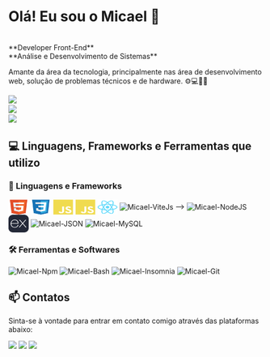 # Olá! Eu sou o Micael 👋

<br/>
**Developer Front-End** 
<br/>
**Análise e Desenvolvimento de Sistemas**

Amante da área da tecnologia, principalmente nas área de desenvolvimento web, solução de problemas técnicos e de hardware. ⚙️💻👨‍💻

<div>
  <img src="https://github-readme-stats.vercel.app/api?username=MicaelTek&show_icons=true&theme=radical"/> 
  <br>
  <img src="https://streak-stats.demolab.com/?user=MicaelTek&theme=radical">
  <br/>
  <img src="https://github-readme-stats.vercel.app/api/top-langs/?username=MicaelTek&theme=radical&layout=compact"/>
</div>

<!-- ## 🛠️ Alguns dos meus principais projetos
<div>
  <img src="https://github-readme-stats.vercel.app/api/pin/?username=luismonteiromno&repo=Sneakers-Store-API&theme=radical"/>
  <img src="https://github-readme-stats.vercel.app/api/pin/?username=luismonteiromno&repo=NodejsAPI-&theme=radical"/>
  <img src="https://github-readme-stats.vercel.app/api/pin/?username=luismonteiromno&repo=Sentryperfomance&theme=radical"/>
  <img src="https://github-readme-stats.vercel.app/api/pin/?username=luismonteiromno&repo=Crud-of-courses&theme=radical"/>
  <img src="https://github-readme-stats.vercel.app/api/pin/?username=luismonteiromno&repo=service-nodeJS&theme=radical"/>
</div> -->

## 💻 Linguagens, Frameworks e Ferramentas que utilizo

### 🔧 Linguagens e Frameworks
<div>
 <img align="center" alt="Micael-HTML" height="30" width="40" src="https://raw.githubusercontent.com/devicons/devicon/master/icons/html5/html5-original.svg">
 <img align="center" alt="Micael-CSS" height="30" width="40" src="https://raw.githubusercontent.com/devicons/devicon/master/icons/css3/css3-original.svg">
 <img align="center" alt="Micael-Js" height="30" width="40" src="https://raw.githubusercontent.com/devicons/devicon/master/icons/javascript/javascript-plain.svg">
 <img align="center" alt="Micael-PHP" height="30" width="40" src="https://raw.githubusercontent.com/devicons/devicon/master/icons/javascript/javascript-plain.svg">
 <img align="center" alt="Micael-React" height="30" width="40" src="https://raw.githubusercontent.com/devicons/devicon/master/icons/react/react-original.svg">
<!-- <img align="center" alt="Micael-Ts" height="30" width="40" src="https://cdn.jsdelivr.net/gh/devicons/devicon@latest/icons/typescript/typescript-original.svg"> -->
  <img align="center" alt="Micael-ViteJs" height="37" width="40" src="https://cdn.jsdelivr.net/gh/devicons/devicon@latest/icons/vitejs/vitejs-original.svg"> -->
  <img align="center" alt="Micael-NodeJS" height="55" width="40" src="https://cdn.jsdelivr.net/gh/devicons/devicon@latest/icons/nodejs/nodejs-original-wordmark.svg"/> 
  <img align="center" alt="Micael-ExpressJS" height="35" width="40" src="https://raw.githubusercontent.com/tandpfun/skill-icons/59059d9d1a2c092696dc66e00931cc1181a4ce1f/icons/ExpressJS-Dark.svg"/> 
  <img align="center" alt="Micael-JSON" height="35" width="40" src="https://cdn.jsdelivr.net/gh/devicons/devicon@latest/icons/json/json-plain.svg"/>
  <img align="center" alt="Micael-MySQL" height="80" width="80" src="https://cdn.jsdelivr.net/gh/devicons/devicon@latest/icons/mysql/mysql-original.svg"/>
</div>

### 🛠️ Ferramentas e Softwares
<div>
  <img align="center" alt="Micael-Npm" height="40" width="40" src="https://cdn.jsdelivr.net/gh/devicons/devicon/icons/npm/npm-original-wordmark.svg"/>
<!-- <img align="center" alt="Luis-Android-Studio" height="40" width="40" src="https://cdn.jsdelivr.net/gh/devicons/devicon/icons/androidstudio/androidstudio-original.svg"/> -->
  <img align="center" alt="Micael-Bash" height="35" width="40" src="https://cdn.jsdelivr.net/gh/devicons/devicon@latest/icons/bash/bash-original.svg"/>
  <img align="center" alt="Micael-Insomnia" height="35" width="40" src="https://cdn.jsdelivr.net/gh/devicons/devicon@latest/icons/insomnia/insomnia-original.svg"/>
  <img align="center" alt="Micael-Git" height="30" width="40" src="https://cdn.jsdelivr.net/gh/devicons/devicon/icons/git/git-original.svg"/>
</div>

## 📫 Contatos
Sinta-se à vontade para entrar em contato comigo através das plataformas abaixo:
<div> 
  <a href="https://www.instagram.com/_micaeltek/" target="_blank"><img src="https://img.shields.io/badge/Instagram-E4405F?style=for-the-badge&logo=instagram&logoColor=white" target="_blank"></a> 
  <a href="mailto:trabalhodigitaltek@gmail.com"><img src="https://img.shields.io/badge/-Gmail-%23333?style=for-the-badge&logo=gmail&logoColor=white" target="_blank"></a>
  <a href="https://www.linkedin.com/in/micael-santos-7660821bb" target="_blank"><img src="https://img.shields.io/badge/-LinkedIn-%230077B5?style=for-the-badge&logo=linkedin&logoColor=white" target="_blank"></a> 
</div>

